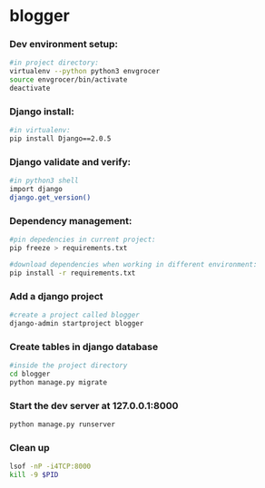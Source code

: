 # blogger

### Dev environment setup:
```bash
#in project directory:
virtualenv --python python3 envgrocer
source envgrocer/bin/activate
deactivate
```

### Django install:
```bash
#in virtualenv:
pip install Django==2.0.5
```

### Django validate and verify:
```bash
#in python3 shell
import django
django.get_version()
```

### Dependency management:
```bash
#pin depedencies in current project:
pip freeze > requirements.txt

#download dependencies when working in different environment:
pip install -r requirements.txt
```

### Add a django project
```bash
#create a project called blogger
django-admin startproject blogger
```
### Create tables in django database
```bash
#inside the project directory
cd blogger
python manage.py migrate
```

### Start the dev server at 127.0.0.1:8000
```bash
python manage.py runserver
```

### Clean up
```bash
lsof -nP -i4TCP:8000
kill -9 $PID
```